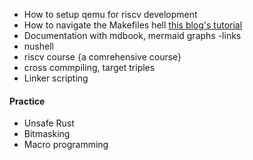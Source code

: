 - How to setup qemu for riscv development
- How to navigate the Makefiles hell [this blog's tutorial](https://makefiletutorial.com/)
- Documentation with mdbook, mermaid graphs -links
- nushell
- riscv course {a comrehensive course}
- cross commpiling, target triples
- Linker scripting


#### Practice
- Unsafe Rust
- Bitmasking
- Macro programming